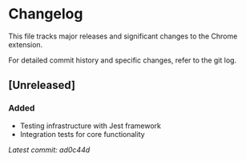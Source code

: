 # Changelog

This file tracks major releases and significant changes to the Chrome extension.

For detailed commit history and specific changes, refer to the git log.

## [Unreleased]

### Added
- Testing infrastructure with Jest framework
- Integration tests for core functionality

*Latest commit: ad0c44d*